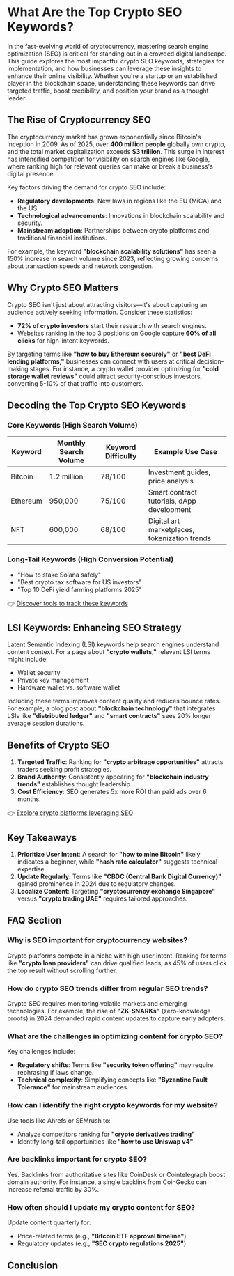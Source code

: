 # What Are the Top Crypto SEO Keywords?

In the fast-evolving world of cryptocurrency, mastering search engine optimization (SEO) is critical for standing out in a crowded digital landscape. This guide explores the most impactful crypto SEO keywords, strategies for implementation, and how businesses can leverage these insights to enhance their online visibility. Whether you're a startup or an established player in the blockchain space, understanding these keywords can drive targeted traffic, boost credibility, and position your brand as a thought leader.

## The Rise of Cryptocurrency SEO

The cryptocurrency market has grown exponentially since Bitcoin's inception in 2009. As of 2025, over **400 million people** globally own crypto, and the total market capitalization exceeds **$3 trillion**. This surge in interest has intensified competition for visibility on search engines like Google, where ranking high for relevant queries can make or break a business's digital presence.

Key factors driving the demand for crypto SEO include:
- **Regulatory developments**: New laws in regions like the EU (MiCA) and the US.
- **Technological advancements**: Innovations in blockchain scalability and security.
- **Mainstream adoption**: Partnerships between crypto platforms and traditional financial institutions.

For example, the keyword **"blockchain scalability solutions"** has seen a 150% increase in search volume since 2023, reflecting growing concerns about transaction speeds and network congestion.

## Why Crypto SEO Matters

Crypto SEO isn't just about attracting visitors—it's about capturing an audience actively seeking information. Consider these statistics:
- **72% of crypto investors** start their research with search engines.
- Websites ranking in the top 3 positions on Google capture **60% of all clicks** for high-intent keywords.

By targeting terms like **"how to buy Ethereum securely"** or **"best DeFi lending platforms,"** businesses can connect with users at critical decision-making stages. For instance, a crypto wallet provider optimizing for **"cold storage wallet reviews"** could attract security-conscious investors, converting 5-10% of that traffic into customers.

## Decoding the Top Crypto SEO Keywords

### Core Keywords (High Search Volume)
| Keyword | Monthly Search Volume | Keyword Difficulty | Example Use Case |
|--------|------------------------|---------------------|------------------|
| Bitcoin | 1.2 million | 78/100 | Investment guides, price analysis |
| Ethereum | 950,000 | 75/100 | Smart contract tutorials, dApp development |
| NFT | 600,000 | 68/100 | Digital art marketplaces, tokenization trends |

### Long-Tail Keywords (High Conversion Potential)
- "How to stake Solana safely"
- "Best crypto tax software for US investors"
- "Top 10 DeFi yield farming platforms 2025"

👉 [Discover tools to track these keywords](https://bit.ly/okx-bonus)

## LSI Keywords: Enhancing SEO Strategy

Latent Semantic Indexing (LSI) keywords help search engines understand content context. For a page about **"crypto wallets,"** relevant LSI terms might include:
- Wallet security
- Private key management
- Hardware wallet vs. software wallet

Including these terms improves content quality and reduces bounce rates. For example, a blog post about **"blockchain technology"** that integrates LSIs like **"distributed ledger"** and **"smart contracts"** sees 20% longer average session durations.

## Benefits of Crypto SEO

1. **Targeted Traffic**: Ranking for **"crypto arbitrage opportunities"** attracts traders seeking profit strategies.
2. **Brand Authority**: Consistently appearing for **"blockchain industry trends"** establishes thought leadership.
3. **Cost Efficiency**: SEO generates 5x more ROI than paid ads over 6 months.

👉 [Explore crypto platforms leveraging SEO](https://bit.ly/okx-bonus)

## Key Takeaways

1. **Prioritize User Intent**: A search for **"how to mine Bitcoin"** likely indicates a beginner, while **"hash rate calculator"** suggests technical expertise.
2. **Update Regularly**: Terms like **"CBDC (Central Bank Digital Currency)"** gained prominence in 2024 due to regulatory changes.
3. **Localize Content**: Targeting **"cryptocurrency exchange Singapore"** versus **"crypto trading UAE"** requires tailored approaches.

## FAQ Section

### Why is SEO important for cryptocurrency websites?
Crypto platforms compete in a niche with high user intent. Ranking for terms like **"crypto loan providers"** can drive qualified leads, as 45% of users click the top result without scrolling further.

### How do crypto SEO trends differ from regular SEO trends?
Crypto SEO requires monitoring volatile markets and emerging technologies. For example, the rise of **"ZK-SNARKs"** (zero-knowledge proofs) in 2024 demanded rapid content updates to capture early adopters.

### What are the challenges in optimizing content for crypto SEO?
Key challenges include:
- **Regulatory shifts**: Terms like **"security token offering"** may require rephrasing if laws change.
- **Technical complexity**: Simplifying concepts like **"Byzantine Fault Tolerance"** for mainstream audiences.

### How can I identify the right crypto keywords for my website?
Use tools like Ahrefs or SEMrush to:
- Analyze competitors ranking for **"crypto derivatives trading"**
- Identify long-tail opportunities like **"how to use Uniswap v4"**

### Are backlinks important for crypto SEO?
Yes. Backlinks from authoritative sites like CoinDesk or Cointelegraph boost domain authority. For instance, a single backlink from CoinGecko can increase referral traffic by 30%.

### How often should I update my crypto content for SEO?
Update content quarterly for:
- Price-related terms (e.g., **"Bitcoin ETF approval timeline"**)
- Regulatory updates (e.g., **"SEC crypto regulations 2025"**)

## Conclusion
